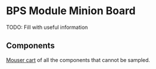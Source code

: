 # BPS Module Minion Board
TODO: Fill with useful information

## Components
[Mouser cart](https://www.mouser.com/ProjectManager/ProjectDetail.aspx?AccessID=1d4073bff4) of all the components that cannot be sampled.
